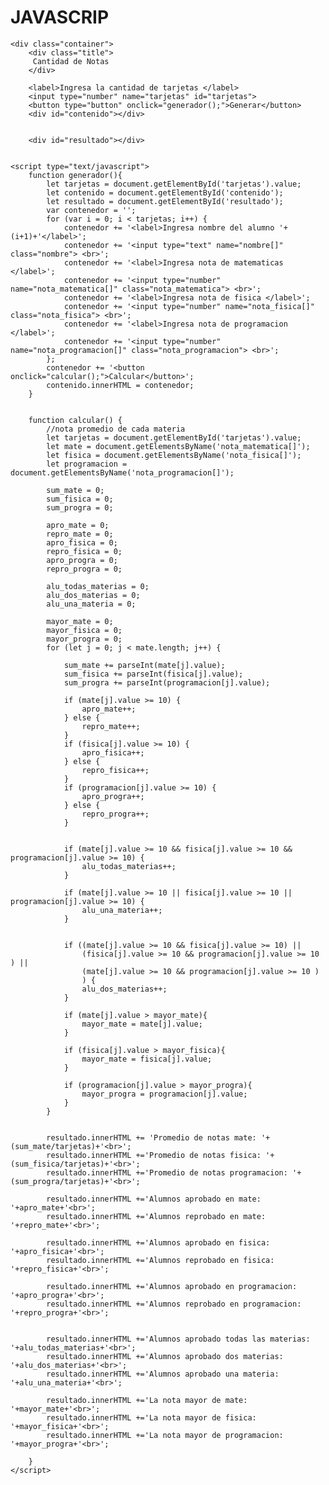 # JAVASCRIP
<!DOCTYPE html>
<html lang="es">
<head>
 <meta charset="UTF-8">
 <meta name="viewport" content="width=device-width, initial-scale=1.0">
 <meta http-equiv="X-UA-Compatible" content="ie=edge">
  <link rel="stylesheet" href="styles.css">
  <title>Notas de tarjetas</title>
</head>
<body>

	<div class="container">
		<div class="title">
		 Cantidad de Notas
		</div>

		<label>Ingresa la cantidad de tarjetas </label>
		<input type="number" name="tarjetas" id="tarjetas">
		<button type="button" onclick="generador();">Generar</button>
		<div id="contenido"></div>


		<div id="resultado"></div>

	
	<script type="text/javascript">
		function generador(){
			let tarjetas = document.getElementById('tarjetas').value;
			let contenido = document.getElementById('contenido');
			let resultado = document.getElementById('resultado');
			var contenedor = '';
			for (var i = 0; i < tarjetas; i++) {
				contenedor += '<label>Ingresa nombre del alumno '+(i+1)+'</label>';
				contenedor += '<input type="text" name="nombre[]" class="nombre"> <br>';
				contenedor += '<label>Ingresa nota de matematicas </label>';
				contenedor += '<input type="number" name="nota_matematica[]" class="nota_matematica"> <br>';
				contenedor += '<label>Ingresa nota de fisica </label>';
				contenedor += '<input type="number" name="nota_fisica[]" class="nota_fisica"> <br>';
				contenedor += '<label>Ingresa nota de programacion </label>';
				contenedor += '<input type="number" name="nota_programacion[]" class="nota_programacion"> <br>';
			};
			contenedor += '<button onclick="calcular();">Calcular</button>';
			contenido.innerHTML = contenedor;
		}


		function calcular() {
			//nota promedio de cada materia
			let tarjetas = document.getElementById('tarjetas').value;
			let mate = document.getElementsByName('nota_matematica[]');
			let fisica = document.getElementsByName('nota_fisica[]');
			let programacion = document.getElementsByName('nota_programacion[]');
			
			sum_mate = 0;
			sum_fisica = 0;
			sum_progra = 0;

			apro_mate = 0; 
			repro_mate = 0; 
			apro_fisica = 0; 
			repro_fisica = 0; 
			apro_progra = 0;
			repro_progra = 0;

			alu_todas_materias = 0;
			alu_dos_materias = 0;
			alu_una_materia = 0;

			mayor_mate = 0;
			mayor_fisica = 0;
			mayor_progra = 0;
			for (let j = 0; j < mate.length; j++) {
				
				sum_mate += parseInt(mate[j].value);		
				sum_fisica += parseInt(fisica[j].value);
				sum_progra += parseInt(programacion[j].value);	

				if (mate[j].value >= 10) {
					apro_mate++;
				} else {
					repro_mate++;
				}
				if (fisica[j].value >= 10) {
					apro_fisica++;
				} else {
					repro_fisica++;
				}
				if (programacion[j].value >= 10) {
					apro_progra++;
				} else {
					repro_progra++;
				}


				if (mate[j].value >= 10 && fisica[j].value >= 10 && programacion[j].value >= 10) {
					alu_todas_materias++;
				}

				if (mate[j].value >= 10 || fisica[j].value >= 10 || programacion[j].value >= 10) {
					alu_una_materia++;
				}


				if ((mate[j].value >= 10 && fisica[j].value >= 10) || 
				    (fisica[j].value >= 10 && programacion[j].value >= 10 ) ||
					(mate[j].value >= 10 && programacion[j].value >= 10 )
					) {
					alu_dos_materias++;
				}
				
				if (mate[j].value > mayor_mate){
					mayor_mate = mate[j].value;
				}

				if (fisica[j].value > mayor_fisica){
					mayor_mate = fisica[j].value;
				}

				if (programacion[j].value > mayor_progra){
					mayor_progra = programacion[j].value;
				}
			}

			
			resultado.innerHTML += 'Promedio de notas mate: '+ (sum_mate/tarjetas)+'<br>'; 
			resultado.innerHTML +='Promedio de notas fisica: '+ (sum_fisica/tarjetas)+'<br>';  
			resultado.innerHTML +='Promedio de notas programacion: '+ (sum_progra/tarjetas)+'<br>'; 

			resultado.innerHTML +='Alumnos aprobado en mate: '+apro_mate+'<br>'; 
			resultado.innerHTML +='Alumnos reprobado en mate: '+repro_mate+'<br>'; 

			resultado.innerHTML +='Alumnos aprobado en fisica: '+apro_fisica+'<br>'; 
			resultado.innerHTML +='Alumnos reprobado en fisica: '+repro_fisica+'<br>'; 

			resultado.innerHTML +='Alumnos aprobado en programacion: '+apro_progra+'<br>'; 
			resultado.innerHTML +='Alumnos reprobado en programacion: '+repro_progra+'<br>'; 

			
			resultado.innerHTML +='Alumnos aprobado todas las materias: '+alu_todas_materias+'<br>'; 
			resultado.innerHTML +='Alumnos aprobado dos materias: '+alu_dos_materias+'<br>'; 
			resultado.innerHTML +='Alumnos aprobado una materia: '+alu_una_materia+'<br>'; 

			resultado.innerHTML +='La nota mayor de mate: '+mayor_mate+'<br>'; 
			resultado.innerHTML +='La nota mayor de fisica: '+mayor_fisica+'<br>'; 
			resultado.innerHTML +='La nota mayor de programacion: '+mayor_progra+'<br>'; 

		}
	</script>
</body>
</html>
